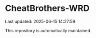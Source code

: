 # CheatBrothers-WRD

Last updated: 2025-06-15 14:27:59

This repository is automatically maintained.
